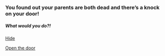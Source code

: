 ### You found out your parents are both dead and there’s a knock on your door!

##### What would you do?!

[Hide](inside.md)  

[Open the door](UR-DEAD.md)